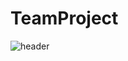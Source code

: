 # TeamProject

![header](https://capsule-render.vercel.app/api?type=Venom&color=auto&height=300&section=header&text=Team%10Project&fontSize=60)
